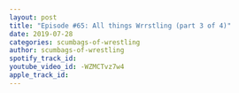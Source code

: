 ```yaml
---
layout: post
title: "Episode #65: All things Wrrstling (part 3 of 4)"
date: 2019-07-28
categories: scumbags-of-wrestling
author: scumbags-of-wrestling
spotify_track_id: 
youtube_video_id: -WZMCTvz7w4
apple_track_id: 
---
```

